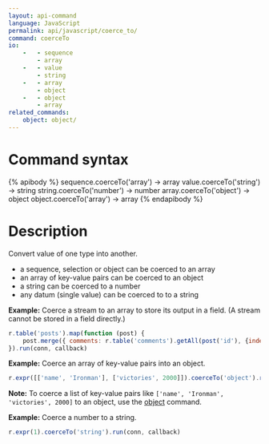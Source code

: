 ```yaml
---
layout: api-command
language: JavaScript
permalink: api/javascript/coerce_to/
command: coerceTo
io:
    -   - sequence
        - array
    -   - value
        - string
    -   - array
        - object
    -   - object
        - array
related_commands:
    object: object/
---
```


# Command syntax #

{% apibody %}
sequence.coerceTo('array') &rarr; array
value.coerceTo('string') &rarr; string
string.coerceTo('number') &rarr; number
array.coerceTo('object') &rarr; object
object.coerceTo('array') &rarr; array
{% endapibody %}

# Description #

Convert value of one type into another.

* a sequence, selection or object can be coerced to an array
* an array of key-value pairs can be coerced to an object
* a string can be coerced to a number
* any datum (single value) can be coerced to to a string

__Example:__ Coerce a stream to an array to store its output in a field. (A stream cannot be stored in a field directly.)

```js
r.table('posts').map(function (post) {
    post.merge({ comments: r.table('comments').getAll(post('id'), {index: 'postId'}).coerceTo('array')});
}).run(conn, callback)
```

__Example:__ Coerce an array of key-value pairs into an object.


```js
r.expr([['name', 'Ironman'], ['victories', 2000]]).coerceTo('object').run(conn, callback)
```

__Note:__ To coerce a list of key-value pairs like `['name', 'Ironman', 'victories', 2000]` to an object, use the [object](/api/javascript/object) command.

__Example:__ Coerce a number to a string.

```js
r.expr(1).coerceTo('string').run(conn, callback)
```
